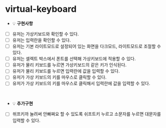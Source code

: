 # virtual-keyboard

- 💡 **구현사항**

* [ ] 유저는 가상키보드와 확인할 수 있다.
* [ ] 유저는 입력란을 확인할 수 있다.
* [ ] 유저는 기본 라이트모드로 설정되어 있는 화면을 다크모드, 라이트모드로 조절할 수 있다.
* [ ] 유저는 셀렉트 박스에서 폰트를 선택해 가상키보드에 적용할 수 있다.
* [ ] 유저가 물리 키보드를 누르면 가상키보드의 같은 키가 인식된다.
* [ ] 유저가 물리 키보드를 누르면 입력란에 값을 입력할 수 있다.
* [ ] 유저가 가상 키보드의 키를 마우스로 클릭할 수 있다.
* [ ] 유저가 가상 키보드의 키를 마우스로 클릭해서 입력란에 값을 입력할 수 있다.

<br/>

- 💡 **추가구현**

* [ ] 쒸프키까 눌려써 안빠쪄요 할 수 있도록 쉬프트키 누르고 소문자를 누르면 대문자를 입력할 수 있다.
